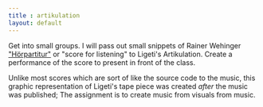 ```yaml
---
title : artikulation
layout: default
---
```


Get into small groups. I will pass out small snippets of Rainer Wehinger ["Hörpartitur"](https://en.wikipedia.org/wiki/Graphic_notation) or "score for listening" to Ligeti's Artikulation. Create a performance of the score to present in front of the class. 

Unlike most scores which are sort of like the source code to the music, this graphic representation of Ligeti's tape piece was created _after_ the music was published; The assignment is to create music from visuals from music.
